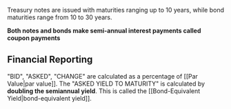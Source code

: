Treasury notes are issued with maturities ranging up to 10 years, while bond maturities range from 10 to 30 years.

**Both notes and bonds make semi-annual interest payments called coupon payments**
## Financial Reporting
"BID", "ASKED", "CHANGE" are calculated as a percentage of [[Par Value|par value]]. The "ASKED YIELD TO MATURITY" is calculated by **doubling the semiannual yield**. This is called the [[Bond-Equivalent Yield|bond-equivalent yield]].